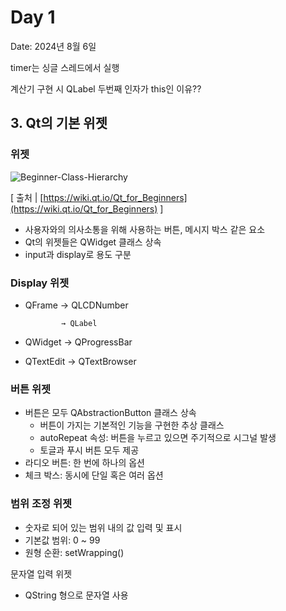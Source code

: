 # Day 1

Date: 2024년 8월 6일

timer는 싱글 스레드에서 실행

계산기 구현 시 QLabel 두번째 인자가 this인 이유??

## 3. Qt의 기본 위젯

### 위젯

![Beginner-Class-Hierarchy](https://github.com/user-attachments/assets/f276eb7c-8be5-4a84-a525-17b5c15ba272)

[ 출처 | [https://wiki.qt.io/Qt_for_Beginners](https://wiki.qt.io/Qt_for_Beginners) ]

- 사용자와의 의사소통을 위해 사용하는 버튼, 메시지 박스 같은 요소
- Qt의 위젯들은 QWidget 클래스 상속
- input과 display로 용도 구분

### Display 위젯

- QFrame → QLCDNumber

              → QLabel

- QWidget → QProgressBar
- QTextEdit → QTextBrowser

### 버튼 위젯

- 버튼은 모두 QAbstractionButton 클래스 상속
    - 버튼이 가지는 기본적인 기능을 구현한 추상 클래스
    - autoRepeat 속성: 버튼을 누르고 있으면 주기적으로 시그널 발생
    - 토글과 푸시 버튼 모두 제공
- 라디오 버튼: 한 번에 하나의 옵션
- 체크 박스: 동시에 단일 혹은 여러 옵션

### 범위 조정 위젯

- 숫자로 되어 있는 범위 내의 값 입력 및 표시
- 기본값 범위: 0 ~ 99
- 원형 순환: setWrapping()

문자열 입력 위젯

- QString 형으로 문자열 사용
